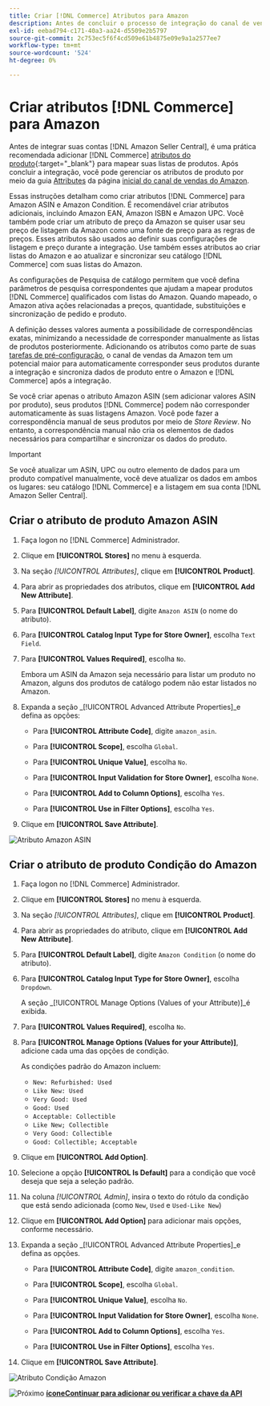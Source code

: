 ```yaml
---
title: Criar [!DNL Commerce] Atributos para Amazon
description: Antes de concluir o processo de integração do canal de vendas da Amazon, verifique se você tem os [!UICONTROL Commerce] atributos de produto necessários.
exl-id: eebad794-c171-40a3-aa24-d5509e2b5797
source-git-commit: 2c753ec5f6f4cd509e61b4875e09e9a1a2577ee7
workflow-type: tm+mt
source-wordcount: '524'
ht-degree: 0%

---
```


# Criar atributos [!DNL Commerce] para Amazon

Antes de integrar suas contas [!DNL Amazon Seller Central], é uma prática recomendada adicionar [!DNL Commerce] [atributos do produto](https://docs.magento.com/user-guide/stores/attributes-product.html){:target=&quot;_blank&quot;} para mapear suas listas de produtos. Após concluir a integração, você pode gerenciar os atributos de produto por meio da guia [Attributes](./managing-attributes.md) da página [inicial do canal de vendas do Amazon](./amazon-sales-channel-home.md).

Essas instruções detalham como criar atributos [!DNL Commerce] para Amazon ASIN e Amazon Condition. É recomendável criar atributos adicionais, incluindo Amazon EAN, Amazon ISBN e Amazon UPC. Você também pode criar um atributo de preço da Amazon se quiser usar seu preço de listagem da Amazon como uma fonte de preço para as regras de preços. Esses atributos são usados ao definir suas configurações de listagem e preço durante a integração. Use também esses atributos ao criar listas do Amazon e ao atualizar e sincronizar seu catálogo [!DNL Commerce] com suas listas do Amazon.

As configurações de Pesquisa de catálogo permitem que você defina parâmetros de pesquisa correspondentes que ajudam a mapear produtos [!DNL Commerce] qualificados com listas do Amazon. Quando mapeado, o Amazon ativa ações relacionadas a preços, quantidade, substituições e sincronização de pedido e produto.

A definição desses valores aumenta a possibilidade de correspondências exatas, minimizando a necessidade de corresponder manualmente as listas de produtos posteriormente. Adicionando os atributos como parte de suas [tarefas de pré-configuração](./amazon-pre-setup-tasks.md), o canal de vendas da Amazon tem um potencial maior para automaticamente corresponder seus produtos durante a integração e sincroniza dados de produto entre o Amazon e [!DNL Commerce] após a integração.

Se você criar apenas o atributo Amazon ASIN (sem adicionar valores ASIN por produto), seus produtos [!DNL Commerce] podem não corresponder automaticamente às suas listagens Amazon. Você pode fazer a correspondência manual de seus produtos por meio de _Store Review_. No entanto, a correspondência manual não cria os elementos de dados necessários para compartilhar e sincronizar os dados do produto.

>[!IMPORTANT]
>
>Se você atualizar um ASIN, UPC ou outro elemento de dados para um produto compatível manualmente, você deve atualizar os dados em ambos os lugares: seu catálogo [!DNL Commerce] e a listagem em sua conta [!DNL Amazon Seller Central].

## Criar o atributo de produto Amazon ASIN

1. Faça logon no [!DNL Commerce] Administrador.

1. Clique em **[!UICONTROL Stores]** no menu à esquerda.

1. Na seção _[!UICONTROL Attributes]_, clique em **[!UICONTROL Product]**.

1. Para abrir as propriedades dos atributos, clique em **[!UICONTROL Add New Attribute]**.

1. Para **[!UICONTROL Default Label]**, digite `Amazon ASIN` (o nome do atributo).

1. Para **[!UICONTROL Catalog Input Type for Store Owner]**, escolha `Text Field`.

1. Para **[!UICONTROL Values Required]**, escolha `No`.

   Embora um ASIN da Amazon seja necessário para listar um produto no Amazon, alguns dos produtos de catálogo podem não estar listados no Amazon.

1. Expanda a seção _[!UICONTROL Advanced Attribute Properties]_e defina as opções:

   - Para **[!UICONTROL Attribute Code]**, digite `amazon_asin`.

   - Para **[!UICONTROL Scope]**, escolha `Global`.

   - Para **[!UICONTROL Unique Value]**, escolha `No`.

   - Para **[!UICONTROL Input Validation for Store Owner]**, escolha `None`.

   - Para **[!UICONTROL Add to Column Options]**, escolha `Yes`.

   - Para **[!UICONTROL Use in Filter Options]**, escolha `Yes`.

1. Clique em **[!UICONTROL Save Attribute]**.

![Atributo Amazon ASIN](assets/creating-asin-attribute.png)

## Criar o atributo de produto Condição do Amazon

1. Faça logon no [!DNL Commerce] Administrador.

1. Clique em **[!UICONTROL Stores]** no menu à esquerda.

1. Na seção _[!UICONTROL Attributes]_, clique em **[!UICONTROL Product]**.

1. Para abrir as propriedades do atributo, clique em **[!UICONTROL Add New Attribute]**.

1. Para **[!UICONTROL Default Label]**, digite `Amazon Condition` (o nome do atributo).

1. Para **[!UICONTROL Catalog Input Type for Store Owner]**, escolha `Dropdown`.

   A seção _[!UICONTROL Manage Options (Values of your Attribute)]_é exibida.

1. Para **[!UICONTROL Values Required]**, escolha `No`.

1. Para **[!UICONTROL Manage Options (Values for your Attribute)]**, adicione cada uma das opções de condição.

   As condições padrão do Amazon incluem:

   - `New: Refurbished: Used`
   - `Like New: Used`
   - `Very Good: Used`
   - `Good: Used`
   - `Acceptable: Collectible`
   - `Like New; Collectible`
   - `Very Good: Collectible`
   - `Good: Collectible; Acceptable`

1. Clique em **[!UICONTROL Add Option]**.

1. Selecione a opção **[!UICONTROL Is Default]** para a condição que você deseja que seja a seleção padrão.

1. Na coluna _[!UICONTROL Admin]_, insira o texto do rótulo da condição que está sendo adicionada (como `New`, `Used` e `Used-Like New`)

1. Clique em **[!UICONTROL Add Option]** para adicionar mais opções, conforme necessário.

1. Expanda a seção _[!UICONTROL Advanced Attribute Properties]_e defina as opções.

   - Para **[!UICONTROL Attribute Code]**, digite `amazon_condition`.

   - Para **[!UICONTROL Scope]**, escolha `Global`.

   - Para **[!UICONTROL Unique Value]**, escolha `No`.

   - Para **[!UICONTROL Input Validation for Store Owner]**, escolha `None`.

   - Para **[!UICONTROL Add to Column Options]**, escolha `Yes`.

   - Para **[!UICONTROL Use in Filter Options]**, escolha `Yes`.

1. Clique em **[!UICONTROL Save Attribute]**.

![Atributo Condição Amazon](assets/creating-amazon-condition-attribute.png)

![Próximo ](assets/btn-next.png) [**íconeContinuar para adicionar ou verificar a chave da API**](./amazon-verify-api-key.md)
